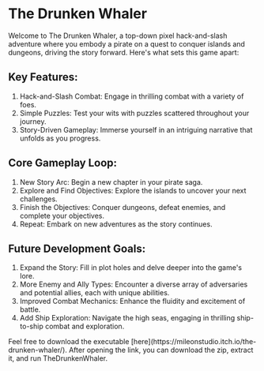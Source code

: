 # The Drunken Whaler
Welcome to The Drunken Whaler, a top-down pixel hack-and-slash adventure where you embody a pirate on a quest to conquer islands and dungeons, driving the story forward. Here's what sets this game apart:
<h2>Key Features: </h2>
    <ol>
        <li>Hack-and-Slash Combat: Engage in thrilling combat with a variety of foes.</li>
        <li>Simple Puzzles: Test your wits with puzzles scattered throughout your journey.</li>
        <li>Story-Driven Gameplay: Immerse yourself in an intriguing narrative that unfolds as you progress.</li>
    </ol>
<h2>Core Gameplay Loop: </h2>
    <ol>
        <li>New Story Arc: Begin a new chapter in your pirate saga.</li>
        <li>Explore and Find Objectives: Explore the islands to uncover your next challenges.</li>
        <li>Finish the Objectives: Conquer dungeons, defeat enemies, and complete your objectives.</li>
        <li>Repeat: Embark on new adventures as the story continues.</li>
    </ol>
<h2>Future Development Goals: </h2>
    <ol>
        <li>Expand the Story: Fill in plot holes and delve deeper into the game's lore.</li>
        <li>More Enemy and Ally Types: Encounter a diverse array of adversaries and potential allies, each with unique abilities.</li>
        <li>Improved Combat Mechanics: Enhance the fluidity and excitement of battle.</li>
        <li>Add Ship Exploration: Navigate the high seas, engaging in thrilling ship-to-ship combat and exploration.</li>
    </ol>
Feel free to download the executable [here](https://mileonstudio.itch.io/the-drunken-whaler/). After opening the link, you can download the zip, extract it, and run TheDrunkenWhaler.
